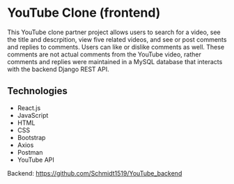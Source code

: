 # YouTube Clone (frontend)
This YouTube clone partner project allows users to search for a video, see the title and descrpition, view five related videos, and see or post comments and replies to comments. Users can like or dislike comments as well. These comments are not actual comments from the YouTube video, rather comments and replies were maintained in a MySQL database that interacts with the backend Django REST API.

## Technologies
* React.js
* JavaScript
* HTML
* CSS
* Bootstrap
* Axios
* Postman
* YouTube API

Backend: https://github.com/Schmidt1519/YouTube_backend
